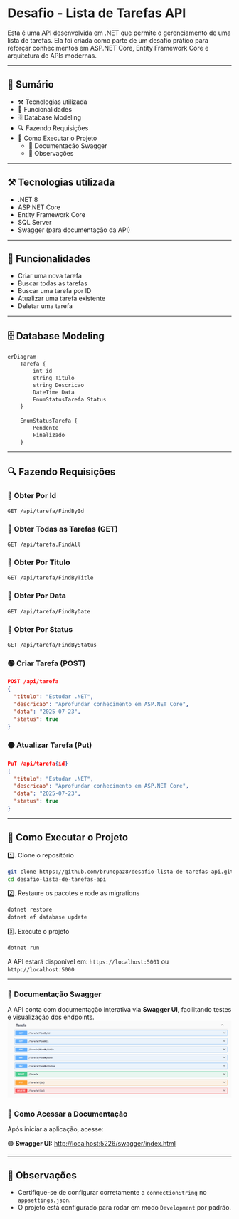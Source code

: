 # Desafio - Lista de Tarefas API

Esta é uma API desenvolvida em .NET que permite o gerenciamento de uma lista de tarefas. Ela foi criada como parte de um desafio prático para reforçar conhecimentos em ASP.NET Core, Entity Framework Core e arquitetura de APIs modernas.

---

## 📂 Sumário

- ⚒️ Tecnologias utilizada
- 🔧 Funcionalidades
- 🗄️ Database Modeling
- 🔍 Fazendo Requisições
- 🚀 Como Executar o Projeto
    - 📗 Documentação Swagger
    - 🚫 Observações
  
---

## ⚒️ Tecnologias utilizada

* .NET 8
* ASP.NET Core
* Entity Framework Core
* SQL Server 
* Swagger (para documentação da API)

---

## 🔧 Funcionalidades

* Criar uma nova tarefa
* Buscar todas as tarefas
* Buscar uma tarefa por ID
* Atualizar uma tarefa existente
* Deletar uma tarefa

---

## 🗄️ Database Modeling

```mermaid
erDiagram
    Tarefa {
        int id
        string Titulo
        string Descricao
        DateTime Data
        EnumStatusTarefa Status
    }

    EnumStatusTarefa {
        Pendente
        Finalizado
    }
```

---

## 🔍 Fazendo Requisições 

### 🔵 Obter Por Id

```
GET /api/tarefa/FindById
```
### 🔵 Obter Todas as Tarefas (GET)

```
GET /api/tarefa.FindAll
```
### 🔵 Obter Por Titulo

```
GET /api/tarefa/FindByTitle
```
### 🔵 Obter Por Data

```
GET /api/tarefa/FindByDate
```
### 🔵 Obter Por Status

```
GET /api/tarefa/FindByStatus
```
### 🟢 Criar Tarefa (POST)

```json
POST /api/tarefa
{
  "titulo": "Estudar .NET",
  "descricao": "Aprofundar conhecimento em ASP.NET Core",
  "data": "2025-07-23",
  "status": true
}
```
### 🟠 Atualizar Tarefa (Put)

```json
PuT /api/tarefa{id}
{
  "titulo": "Estudar .NET",
  "descricao": "Aprofundar conhecimento em ASP.NET Core",
  "data": "2025-07-23",
  "status": true
}
```

---

## 🚀 Como Executar o Projeto

1️⃣. Clone o repositório

```bash
git clone https://github.com/brunopaz8/desafio-lista-de-tarefas-api.git
cd desafio-lista-de-tarefas-api
```

2️⃣. Restaure os pacotes e rode as migrations

```bash
dotnet restore
dotnet ef database update
```

3️⃣. Execute o projeto

```bash
dotnet run
```

A API estará disponível em: `https://localhost:5001` ou `http://localhost:5000`

---

### 📗 Documentação **Swagger**
A API conta com documentação interativa via **Swagger UI**, facilitando testes e visualização dos endpoints.
<img src="img/Swagger-img.png">
### 🔗 Como Acessar a Documentação
Após iniciar a aplicação, acesse:

🟣 **Swagger UI:** [http://localhost:5226/swagger/index.html](http://localhost:5226/swagger/index.html)

---

## 🚫 Observações

* Certifique-se de configurar corretamente a `connectionString` no `appsettings.json`.
* O projeto está configurado para rodar em modo `Development` por padrão.



